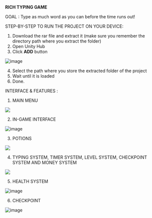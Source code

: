 **RICH TYPING GAME**

GOAL : Type as much word as you can before the time runs out!

STEP-BY-STEP TO RUN THE PROJECT ON YOUR DEVICE:
1. Download the rar file and extract it (make sure you remember the directory path where you extract the folder)
2. Open Unity Hub
3. Click **ADD** button

![image](https://user-images.githubusercontent.com/77273824/165151945-39787d95-85b2-4c53-872d-f02dfcaec48a.png)

4. Select the path where you store the extracted folder of the project
5. Wait until it is loaded
6. Done.

INTERFACE & FEATURES :
1. MAIN MENU

<img src="https://user-images.githubusercontent.com/77273824/165145526-c7cc0f84-3e26-4874-af6a-abea36d24139.gif"/>

2. IN-GAME INTERFACE

![image](https://user-images.githubusercontent.com/77273824/165146628-488f67d5-682a-4e10-b038-2125db9ab8c4.png)

3. POTIONS

<img src="https://user-images.githubusercontent.com/77273824/165147483-b2549c85-40b6-4dfe-8cfc-f3e1e87d9142.gif"/>

4. TYPING SYSTEM, TIMER SYSTEM, LEVEL SYSTEM, CHECKPOINT SYSTEM AND MONEY SYSTEM

<img src="https://user-images.githubusercontent.com/77273824/165149223-748f1446-d78d-47d8-8897-d24913ae9f40.gif"/>

5. HEALTH SYSTEM

![image](https://user-images.githubusercontent.com/77273824/165149328-c5425fc8-a013-4421-9526-9315e16b85f3.png)

6. CHECKPOINT

![image](https://user-images.githubusercontent.com/77273824/165149529-479288e5-4924-4af2-bfa0-50de5d7e2944.png)
